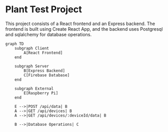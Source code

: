 # Plant Test Project

This project consists of a React frontend and an Express backend. The frontend is built using Create React App, and the backend uses Postgresql and sqlalchemy for database operations.

```mermaid
graph TD
    subgraph Client
        A[React Frontend]
    end

    subgraph Server
        B[Express Backend]
        C[Firebase Database]
    end

    subgraph External
        E[Raspberry Pi]
    end

    E -->|POST /api/data| B
    A -->|GET /api/devices| B
    A -->|GET /api/devices/:deviceId/data| B

    B -->|Database Operations| C
```
